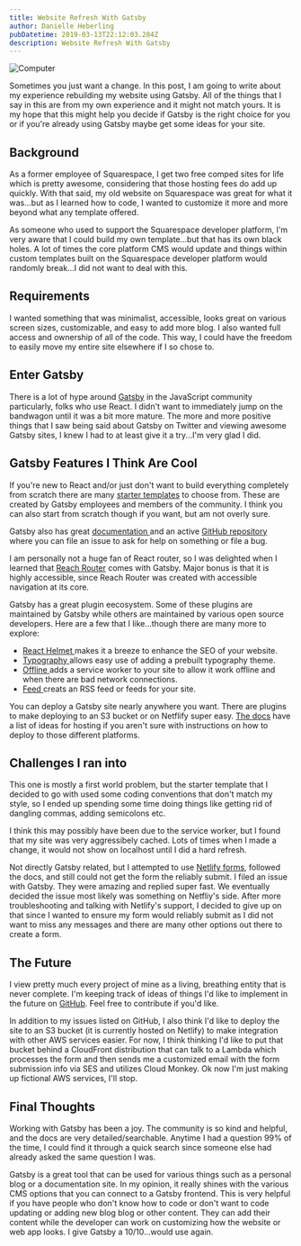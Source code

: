 ```yaml
---
title: Website Refresh With Gatsby
author: Danielle Heberling
pubDatetime: 2019-03-13T22:12:03.284Z
description: Website Refresh With Gatsby
---
```


![Computer](/assets/computer.jpg)

Sometimes you just want a change. In this post, I am going to write about my experience rebuilding my website using Gatsby. All of the things that I say in this are from my own experience and it might not match yours. It is my hope that this might help you decide if Gatsby is the right choice for you or if you're already using Gatsby maybe get some ideas for your site.

## Background

As a former employee of Squarespace, I get two free comped sites for life which is pretty awesome, considering that those hosting fees do add up quickly. With that said, my old website on Squarespace was great for what it was...but as I learned how to code, I wanted to customize it more and more beyond what any template offered.

As someone who used to support the Squarespace developer platform, I'm very aware that I could build my own template...but that has its own black holes. A lot of times the core platform CMS would update and things within custom templates built on the Squarespace developer platform would randomly break...I did not want to deal with this.

## Requirements

I wanted something that was minimalist, accessible, looks great on various screen sizes, customizable, and easy to add more blog. I also wanted full access and ownership of all of the code. This way, I could have the freedom to easily move my entire site elsewhere if I so chose to.

## Enter Gatsby

There is a lot of hype around <a href="https://www.gatsbyjs.org/" target="_blank" rel="noopener noreferrer">Gatsby</a> in the JavaScript community particularly, folks who use React. I didn't want to immediately jump on the bandwagon until it was a bit more mature. The more and more positive things that I saw being said about Gatsby on Twitter and viewing awesome Gatsby sites, I knew I had to at least give it a try...I'm very glad I did.

## Gatsby Features I Think Are Cool

If you're new to React and/or just don't want to build everything completely from scratch there are many <a href="https://www.gatsbyjs.org/starters/?v=2" target="_blank" rel="noopeener noreferrer">starter templates</a> to choose from. These are created by Gatsby employees and members of the community. I think you can also start from scratch though if you want, but am not overly sure.

Gatsby also has great <a href="https://www.gatsbyjs.org/docs/" target="_blank" rel="noopeener noreferrer">documentation </a> and an active <a href="https://github.com/gatsbyjs/gatsby/issues" target="_blank" rel="noopeener noreferrer">GitHub repository</a> where you can file an issue to ask for help on something or file a bug.

I am personally not a huge fan of React router, so I was delighted when I learned that <a href="https://reach.tech/router" target="_blank" rel="noopeener noreferrer">Reach Router</a> comes with Gatsby. Major bonus is that it is highly accessible, since Reach Router was created with accessible navigation at its core.

Gatsby has a great plugin eecosystem. Some of these plugins are maintained by Gatsby while others are maintained by various open source developers. Here are a few that I like...though there are many more to explore:

- <a href="https://www.gatsbyjs.org/packages/gatsby-plugin-react-helmet/" target="_blank" rel="noopener noreferrer">React Helmet </a>makes it a breeze to enhance the SEO of your website.
- <a href="https://www.gatsbyjs.org/packages/gatsby-plugin-typography/" target="_blank" rel="noopener noreferrer">Typography </a>allows easy use of adding a prebuilt typography theme.
- <a href="https://www.gatsbyjs.org/packages/gatsby-plugin-offline/" target="_blank" rel="noopener noreferrer">Offline </a>adds a service worker to your site to allow it work offline and when there are bad network connections.
- <a href="https://www.gatsbyjs.org/packages/gatsby-plugin-feed/" target="_blank" rel="noopener noreferrer">Feed </a>creats an RSS feed or feeds for your site.

You can deploy a Gatsby site nearly anywhere you want. There are plugins to make deploying to an S3 bucket or on Netflify super easy. <a href="https://www.gatsbyjs.org/docs/deploying-and-hosting/" target="_blank" rel="noopeener noreferrer">The docs</a> have a list of ideas for hosting if you aren't sure with instructions on how to deploy to those different platforms.

## Challenges I ran into

This one is mostly a first world problem, but the starter template that I decided to go with used some coding conventions that don't match my style, so I ended up spending some time doing things like getting rid of dangling commas, adding semicolons etc.

I think this may possibly have been due to the service worker, but I found that my site was very aggressibely cached. Lots of times when I made a change, it would not show on localhost until I did a hard refresh.

Not directly Gatsby related, but I attempted to use <a href="https://www.netlify.com/docs/form-handling/" target="_blank" rel="noopeener noreferrer">Netlify forms</a>, followed the docs, and still could not get the form the reliably submit. I filed an issue with Gatsby. They were amazing and replied super fast. We eventually decided the issue most likely was something on Netfliy's side. After more troubleshooting and talking with Netlify's support, I decided to give up on that since I wanted to ensure my form would reliably submit as I did not want to miss any messages and there are many other options out there to create a form.

## The Future

I view pretty much every project of mine as a living, breathing entity that is never complete. I'm keeping track of ideas of things I'd like to implement in the future on <a href="https://github.com/deeheber/danielle-heberling-dot-xyz/issues" target="_blank" rel="noopeener noreferrer">GitHub</a>. Feel free to contribute if you'd like.

In addition to my issues listed on GitHub, I also think I'd like to deploy the site to an S3 bucket (it is currently hosted on Netlify) to make integration with other AWS services easier. For now, I think thinking I'd like to put that bucket behind a CloudFront distribution that can talk to a Lambda which processes the form and then sends me a customized email with the form submission info via SES and utilizes Cloud Monkey. Ok now I'm just making up fictional AWS services, I'll stop.

## Final Thoughts

Working with Gatsby has been a joy. The community is so kind and helpful, and the docs are very detailed/searchable. Anytime I had a question 99% of the time, I could find it through a quick search since someone else had already asked the same question I was.

Gatsby is a great tool that can be used for various things such as a personal blog or a documentation site. In my opinion, it really shines with the various CMS options that you can connect to a Gatsby frontend. This is very helpful if you have people who don't know how to code or don't want to code updating or adding new blog blog or other content. They can add their content while the developer can work on customizing how the website or web app looks. I give Gatsby a 10/10...would use again.
